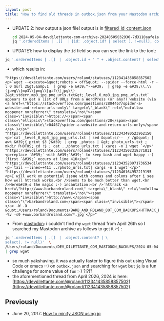 ```yaml
---
layout: post
title: "How to find old threads in outbox.json from your Mastodon archive using jq (lo-tech solution is better again i.e. always faster to edit and search using emacs or visual code)"
---
```

* UPDATE 2: how output a json file! output is in [filtered_id_content.json](https://github.com/rtanglao/devdilettante-backups/blob/main/2024-05-04-devdilettante-com-archive-20240505032936-7d3110aafe1a03f80e3db147600edd38/filtered_id_content.json)

  ```bash
  cd 2024-05-04-devdilettante-com-archive-20240505032936-7d3110aafe1a03f80e3db147600edd38/
  jq '.orderedItems | .[]  | {id: .object.id? | select (. !=null), content: .object.content? | select(. != null)}' outbox.json > filtered_id_content.json
  ```

  

* UPDATE1: how to display the `id` field so you can see the link to the toot:
```bash
jq '.orderedItems | .[]  | .object.id + " " + .object.content? | select(. != null)' /Users/roland/Documents/DEV_DILETTANTE_COM_MASTODON_BACKUPS/2024-05-04-devdilettante-com-archive-20240505032936-7d3110aafe1a03f80e3db147600edd38/outbox.json | grep wget
```
* which results in:
```
"https://devdilettante.com/users/roland/statuses/112341435858857502 <p>`wget --execute=&quot;robots = off&quot; --spider --force-html -r -l 0 $url 2&gt;&amp;1  | grep -e &#39;^--&#39;  | grep -e &#39;\\.\\(jpeg\\|mp3\\|png\\|gif\\|jpg\\) 2&gt;stderr_mp3_jpg_png_urls.txt&gt;_level_0_mp3_jpg_png_urls.txt` appears to get a list of URLs from a WordPress (or any?) website (via <a href=\"https://stackoverflow.com/questions/2804467/spider-a-website-and-return-urls-only\" target=\"_blank\" rel=\"nofollow noopener noreferrer\" translate=\"no\"><span class=\"invisible\">https://</span><span class=\"ellipsis\">stackoverflow.com/questions/28</span><span class=\"invisible\">04467/spider-a-website-and-return-urls-only</span></a> )</p>"
"https://devdilettante.com/users/roland/statuses/112343480523962150 <p>`cat _level_0_mp3_jpg_png_urls.txt | sed &quot;s/--  / /g&quot; | awk &#39;{ print $3 }&#39; | grep _photos | &gt; photo_urls.txt ; mkdir PHOTOS; cd !$ ; cat ../photo_urls.txt | xargs -n 1 wget `</p>"
"https://devdilettante.com/users/roland/statuses/112343502318371811 <p>replace `&#39;` with &#39;`&#39;` to keep bash and wget happy :-) (first `&#39;` occurs at line 410</p>"
"https://devdilettante.com/users/roland/statuses/112343520971736534 <p>`tail --lines=+411 ../photo_urls.txt| xargs -n 1 wget`</p>"
"https://devdilettante.com/users/roland/statuses/112346164952219195 <p>I will work on potential issue with commas and colons after i see how well httrack works.<br />Seems to be much better than wget.<br />Here&#39;s the magic :-) incantation:<br />`httrack <a href=\"http://www.barbandroland.com\" target=\"_blank\" rel=\"nofollow noopener noreferrer\" translate=\"no\"><span class=\"invisible\">http://www.</span><span class=\"\">barbandroland.com</span><span class=\"invisible\"></span></a> -W -O &quot;/Users/roland/Documents/BARB_AND_ROLAND_DOT_COM_BACKUPS/HTTRACK_BACKUP/barbandrolandbackup&quot; -%v -s0 +www.barbandroland.com/*.jpg`</p>"
```
* From [mastodon](https://devdilettante.com/deck/@roland/112389955186296998):  i couldn't find my `wget` thread from April 26th so I searched my Mastodon archive as follows to get it :-) : 

```bash
jq '.orderedItems | .[]  | .object.content? | \
select(. != null)'  \
/Users/roland/Documents/DEV_DILETTANTE_COM_MASTODON_BACKUPS/2024-05-04-devdilettante-com-archive-20240505032936-7d3110aafe1a03f80e3db147600edd38/outbox.json \
| grep wget
```
* so much yakshaving. it was actually faster to figure this out using Visual Code or emacs :-) on `outbox.json` and searching for `wget` but `jq` is a fun challenge for some value of `fun` :-) ?!?!?
* the aforementioned thread from April 2026, 2024  is here:
[https://devdilettante.com/@roland/112341435858857502](https://devdilettante.com/@roland/112341435858857502)
## Previously

* June 20, 2017: [How to minify JSON using jq](http://rolandtanglao.com/2017/06/20/p1-using-jq-to-minify-json/)        